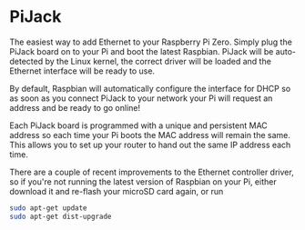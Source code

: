 <!--
---
name: PiJack
class: board
type: network
formfactor: pHAT
manufacturer: Hot Glue
collected: Other
description: Add Ethernet to your Pi Zero
url: https://pijack.net
buy: https://pijack.net
image: 'pijack.png'
pincount: 40
eeprom: setup
power:
  '2':
ground:
  '6':
  '9':
  '14':
  '20':
  '25':
  '30':
  '34':
  '39':
pin:
  '22':
    name: INT
    mode: input
    description: Ethernet controller interrupt
  '19':
    mode: spi
  '21':
    mode: spi
  '23':
    mode: spi
  '24':
    mode: spi
-->
# PiJack

The easiest way to add Ethernet to your Raspberry Pi Zero. Simply plug the PiJack board on to your Pi and boot the latest Raspbian. PiJack will be auto-detected by the Linux kernel, the correct driver will be loaded and the Ethernet interface will be ready to use.

By default, Raspbian will automatically configure the interface for DHCP so as soon as you connect PiJack to your network your Pi will request an address and be ready to go online!

Each PiJack board is programmed with a unique and persistent MAC address so each time your Pi boots the MAC address will remain the same. This allows you to set up your router to hand out the same IP address each time.

There are a couple of recent improvements to the Ethernet controller driver, so if you're not running the latest version of Raspbian on your Pi, either download it and re-flash your microSD card again, or run
```bash
sudo apt-get update
sudo apt-get dist-upgrade
```



